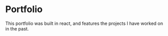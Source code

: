 # Portfolio
This portfolio was built in react, and features the projects I have worked on in the past.
